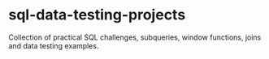 # sql-data-testing-projects
Collection of practical SQL challenges, subqueries, window functions, joins and data testing examples.
